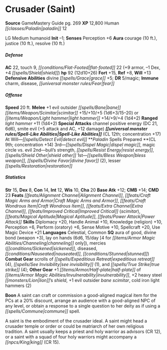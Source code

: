 ﻿---
cssclass: [monsters]
title1: Crusader (Saint)
title2: Crusader (Saint)
CR: 11
sources:
- name: GameMastery Guide
  page: 269
  link: http://paizo.com/pathfinderRPG/v5748btpy8ffn
XP: 12800
race: Human
classes:
- paladin 12
alignment: LG
size: Medium
type: humanoid
initiative:
  bonus: -1
auras:
- name: courage
  radius: 10
- name: justice
  radius: 10
- name: resolve
  radius: 10
AC:
  AC: 22
  touch: 9
  flat_footed: 22
  components:
    armor: 9
    dex: -1
    shield: 4
HP:
  HP: 92
  long: 12d10+26
saves:
  fort: 15
  ref: 8
  will: 13
defensive_abilities:
- divine grace +5
DR:
- amount: 5
  weakness: magic
immunities:
- charm
- disease
- fear
speeds:
  base: 20
attacks:
  melee:
  - - text: +1 evil outsider bane scimitar +15/+10/+5 (1d6+3/15-20)
      entries:
      - - damage: 1d6+3
          crit_range: 15-20
      attack: +1 evil outsider bane scimitar
      bonus:
      - 15
      - 10
      - 5
  - - text: light hammer +14/+9/+4 (1d4+2)
      entries:
      - - damage: 1d4+2
      attack: light hammer
      bonus:
      - 14
      - 9
      - 4
  ranged:
  - - text: light hammer +11 (1d4+2)
      entries:
      - - damage: 1d4+2
      attack: light hammer
      bonus:
      - 11
  special:
  - channel positive energy (DC 21, 6d6)
  - smite evil (+5 attack and AC, +12 damage)
spell_like_abilities:
  entries:
  - name: detect evil
    source: default
    freq: At Will
  sources:
  - name: default
    CL: 12
    concentration: 17
spells:
  entries:
  - name: dispel magic
    source: Paladin
    level: 3
  - name: magic circle vs. evil
    source: Paladin
    level: 3
  - name: bull's strength
    source: Paladin
    level: 2
  - name: resist energy
    source: Paladin
    level: 2
  - name: shield other
    source: Paladin
    level: 2
  - name: bless weapon
    source: Paladin
    level: 1
  - name: divine favor
    source: Paladin
    level: 1
    count: 2
  - name: lesser restoration
    source: Paladin
    level: 1
  sources:
  - name: Paladin
    type: prepared
    CL: 9
    concentration: 14
ability_scores:
  STR: 15
  DEX: 8
  CON: 14
  INT: 12
  WIS: 10
  CHA: 20
BAB: 12
CMB: 14
CMD: 23
feats:
- name: Alignment Channel
- name: Craft Magic Arms and Armor
- name: Craft Wondrous Item
- name: Extra Channel
- name: Improved Critical (scimitar)
- name: Magical Aptitude
- name: Power Attack
skills:
  Diplomacy: 20
  Handle Animal: 10
  Knowledge (religion): 10
  Perception: 6
  Perform (oratory): 6
  Sense Motive: 10
  Spellcraft: 20
  Use Magic Device: 21
languages:
- Celestial
- Common
special_qualities:
- aura of good
- divine bond (weapon +3)
- lay on hands (6d6, 15/day [4 for channeling only])
- mercies (sickened, diseased, nauseated, stunned)
gear:
  combat:
  - scrolls of expeditious retreat (4)
  - see invisibility (1)
  - and true strike (4)
  other:
  - +1 half-plate of invulnerability
  - +2 heavy steel lion's shield
  - +1 evil outsider bane scimitar
  - cold iron light hammers (2)
npc_boon: A saint can craft or commission a good-aligned magical item for the PCs
  at a 20% discount, arrange an audience with a good-aligned NPC of any level, or
  obtain a response to a single question to her deity as if using a
desc_long: |-
  commune spell.

  A saint is the embodiment of the crusader ideal. A saint might head a crusader temple or order or could be matriarch of her own religious tradition. A saint usually keeps a priest and holy warrior as advisors (CR 12), or a saint with a squad of four holy warriors might accompany a king (CR 15).

---

# Crusader (Saint)

**Source** GameMastery Guide pg. 269
**XP** 12,800
Human _[[classes/Paladin|paladin]]_ 12

LG Medium humanoid
**Init** –1; **Senses** Perception +6
**Aura** courage (10 ft.), justice (10 ft.), resolve (10 ft.)

##### Defense

**AC** 22, touch 9, _[[conditions/Flat-Footed|flat-footed]]_ 22 (+9 armor, –1 Dex, +4 _[[spells/Shield|shield]]_)
**hp** 92 (12d10+26)
**Fort** +15, **Ref** +8, **Will** +13
**Defensive Abilities** divine _[[spells/Grace|grace]]_ +5; **DR** 5/magic; **Immune** charm, disease, _[[universal monster rules/Fear|fear]]_

##### Offense
**Speed** 20 ft.
**Melee** +1 evil outsider _[[spells/Bane|bane]]_ _[[items/Weapon/Scimitar|scimitar]]_ +15/+10/+5 (1d6+3/15–20) or _[[items/Weapon/Light hammer|light hammer]]_ +14/+9/+4 (1d4+2)
**Ranged** _light hammer_ +11 (1d4+2)
**Special Attacks** channel positive energy (DC 21, 6d6), smite evil (+5 attack and AC, +12 damage)
**_[[universal monster rules/Spell-Like Abilities|Spell-Like Abilities]]_** (CL 12th; concentration +17)
At Will—_[[spells/Detect Evil|detect evil]]_
**_Paladin_ Spells Prepared **(CL 9th; concentration +14)
3rd—_[[spells/Dispel Magic|dispel magic]]_, magic circle vs. evil
2nd—bull’s strength, _[[spells/Resist Energy|resist energy]]_, _[[spells/Shield Other|shield other]]_
1st—_[[spells/Bless Weapon|bless weapon]]_, _[[spells/Divine Favor|divine favor]]_ (2), lesser _[[spells/Restoration|restoration]]_

##### Statistics
**Str** 15, **Dex** 8, **Con** 14, **Int** 12, **Wis** 10, **Cha** 20
**Base Atk** +12; **CMB** +14; **CMD** 23
**Feats** _[[feats/Alignment Channel|Alignment Channel]]_, _[[feats/Craft Magic Arms and Armor|Craft Magic Arms and Armor]]_, _[[feats/Craft Wondrous Item|Craft Wondrous Item]]_, _[[feats/Extra Channel|Extra Channel]]_, _[[feats/Improved Critical|Improved Critical]]_ (_scimitar_), _[[feats/Magical Aptitude|Magical Aptitude]]_, _[[feats/Power Attack|Power Attack]]_
**Skills** Diplomacy +20, Handle Animal +10, Knowledge (religion) +10, Perception +6, Perform (oratory) +6, Sense Motive +10, Spellcraft +20, Use Magic Device +21
**Languages** Celestial, Common
**SQ** aura of good, divine bond (weapon +3), lay on hands (6d6, 15/day [4 for _[[items/Armor Magic Abilities/Channeling|channeling]]_ only]), mercies (_[[conditions/Sickened|sickened]]_, diseased, _[[conditions/Nauseated|nauseated]]_, _[[conditions/Stunned|stunned]]_)
**Combat Gear** scrolls of _[[spells/Expeditious Retreat|expeditious retreat]]_ (4), _[[spells/See Invisibility|see invisibility]]_ (1), and _[[spells/True Strike|true strike]]_ (4); **Other Gear** +1 _[[items/Armor/Half-plate|half-plate]]_ of _[[items/Armor Magic Abilities/Invulnerability|invulnerability]]_, +2 heavy steel _[[monsters/Lion|lion]]_’s _shield_, +1 evil outsider _bane_ _scimitar_, cold iron light hammers (2)

**Boon** A saint can craft or commission a good-aligned magical item for the PCs at a 20% discount, arrange an audience with a good-aligned NPC of any level, or obtain a response to a single question to her deity as if using a _[[spells/Commune|commune]]_ spell.

A saint is the embodiment of the crusader ideal. A saint might head a crusader temple or order or could be matriarch of her own religious tradition. A saint usually keeps a priest and holy warrior as advisors (CR 12), or a saint with a squad of four holy warriors might accompany a _[[npcs/King|king]]_ (CR 15).